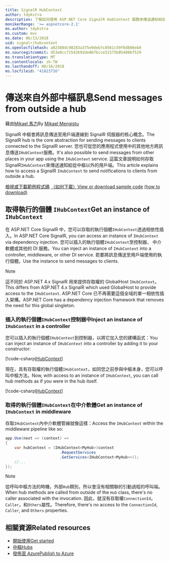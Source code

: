 ```yaml
---
title: SignalR HubContext
author: tdykstra
description: 了解如何使用 ASP.NET Core SignalR HubContext 服務來傳送通知給從中樞以外的用戶端。
monikerRange: '>= aspnetcore-2.1'
ms.author: tdykstra
ms.custom: mvc
ms.date: 06/13/2018
uid: signalr/hubcontext
ms.openlocfilehash: a02588dc98283a375e9deb7c8561c59f6d886eb0
ms.sourcegitcommit: d53e0cc71542b92de867bcce51575b054886f529
ms.translationtype: MT
ms.contentlocale: zh-TW
ms.lasthandoff: 08/16/2018
ms.locfileid: "41823716"
---
```

# <a name="send-messages-from-outside-a-hub"></a><span data-ttu-id="60ea5-103">傳送來自外部中樞訊息</span><span class="sxs-lookup"><span data-stu-id="60ea5-103">Send messages from outside a hub</span></span>

<span data-ttu-id="60ea5-104">藉由[Mikael 馬力](https://twitter.com/MikaelM_12)</span><span class="sxs-lookup"><span data-stu-id="60ea5-104">By [Mikael Mengistu](https://twitter.com/MikaelM_12)</span></span>

<span data-ttu-id="60ea5-105">SignalR 中樞會將訊息傳送至用戶端連線到 SignalR 伺服器的核心概念。</span><span class="sxs-lookup"><span data-stu-id="60ea5-105">The SignalR hub is the core abstraction for sending messages to clients connected to the SignalR server.</span></span> <span data-ttu-id="60ea5-106">您也可從您的應用程式使用中的其他地方將訊息傳送`IHubContext`服務。</span><span class="sxs-lookup"><span data-stu-id="60ea5-106">It's also possible to send messages from other places in your app using the `IHubContext` service.</span></span> <span data-ttu-id="60ea5-107">這篇文章說明如何存取 SignalR`IHubContext`來傳送通知給從中樞以外的用戶端。</span><span class="sxs-lookup"><span data-stu-id="60ea5-107">This article explains how to access a SignalR `IHubContext` to send notifications to clients from outside a hub.</span></span>

<span data-ttu-id="60ea5-108">[檢視或下載範例程式碼](https://github.com/aspnet/Docs/tree/master/aspnetcore/signalr/hubcontext/sample/) [（如何下載）](xref:tutorials/index#how-to-download-a-sample)</span><span class="sxs-lookup"><span data-stu-id="60ea5-108">[View or download sample code](https://github.com/aspnet/Docs/tree/master/aspnetcore/signalr/hubcontext/sample/) [(how to download)](xref:tutorials/index#how-to-download-a-sample)</span></span>

## <a name="get-an-instance-of-ihubcontext"></a><span data-ttu-id="60ea5-109">取得執行的個體 `IHubContext`</span><span class="sxs-lookup"><span data-stu-id="60ea5-109">Get an instance of `IHubContext`</span></span>

<span data-ttu-id="60ea5-110">在 ASP.NET Core SignalR 中，您可以存取的執行個體`IHubContext`透過相依性插入。</span><span class="sxs-lookup"><span data-stu-id="60ea5-110">In ASP.NET Core SignalR, you can access an instance of `IHubContext` via dependency injection.</span></span> <span data-ttu-id="60ea5-111">您可以插入的執行個體`IHubContext`至控制器、 中介軟體或其他的 DI 服務。</span><span class="sxs-lookup"><span data-stu-id="60ea5-111">You can inject an instance of `IHubContext` into a controller, middleware, or other DI service.</span></span> <span data-ttu-id="60ea5-112">若要將訊息傳送至用戶端使用的執行個體。</span><span class="sxs-lookup"><span data-stu-id="60ea5-112">Use the instance to send messages to clients.</span></span>

> [!NOTE]
> <span data-ttu-id="60ea5-113">這不同於 ASP.NET 4.x SignalR 用來提供存取權的 GlobalHost `IHubContext`。</span><span class="sxs-lookup"><span data-stu-id="60ea5-113">This differs from ASP.NET 4.x SignalR which used GlobalHost to provide access to the `IHubContext`.</span></span> <span data-ttu-id="60ea5-114">ASP.NET Core 已不再需要這個全域的單一相依性插入架構。</span><span class="sxs-lookup"><span data-stu-id="60ea5-114">ASP.NET Core has a dependency injection framework that removes the need for this global singleton.</span></span>

### <a name="inject-an-instance-of-ihubcontext-in-a-controller"></a><span data-ttu-id="60ea5-115">插入的執行個體`IHubContext`控制器中</span><span class="sxs-lookup"><span data-stu-id="60ea5-115">Inject an instance of `IHubContext` in a controller</span></span>

<span data-ttu-id="60ea5-116">您可以插入的執行個體`IHubContext`到控制器，以將它加入您的建構函式：</span><span class="sxs-lookup"><span data-stu-id="60ea5-116">You can inject an instance of `IHubContext` into a controller by adding it to your constructor:</span></span>

[!code-csharp[IHubContext](hubcontext/sample/Controllers/HomeController.cs?range=12-19,57)]

<span data-ttu-id="60ea5-117">現在，具有存取權的執行個體`IHubContext`，如同您之前參與中樞本身，您可以呼叫中樞方法。</span><span class="sxs-lookup"><span data-stu-id="60ea5-117">Now, with access to an instance of `IHubContext`, you can call hub methods as if you were in the hub itself.</span></span>

[!code-csharp[IHubContext](hubcontext/sample/Controllers/HomeController.cs?range=21-25)]

### <a name="get-an-instance-of-ihubcontext-in-middleware"></a><span data-ttu-id="60ea5-118">取得的執行個體`IHubContext`在中介軟體</span><span class="sxs-lookup"><span data-stu-id="60ea5-118">Get an instance of `IHubContext` in middleware</span></span>

<span data-ttu-id="60ea5-119">存取`IHubContext`內中介軟體管線就像這樣：</span><span class="sxs-lookup"><span data-stu-id="60ea5-119">Access the `IHubContext` within the middleware pipeline like so:</span></span>

```csharp
app.Use(next => (context) =>
{
    var hubContext = (IHubContext<MyHub>)context
                        .RequestServices
                        .GetServices<IHubContext<MyHub>>();
    //...
});
```

> [!NOTE]
> <span data-ttu-id="60ea5-120">從呼叫中樞方法的時機，外部`Hub`類別，所以會沒有相關聯的引動過程的呼叫端。</span><span class="sxs-lookup"><span data-stu-id="60ea5-120">When hub methods are called from outside of the `Hub` class, there's no caller associated with the invocation.</span></span> <span data-ttu-id="60ea5-121">因此，就沒有存取權`ConnectionId`， `Caller`，和`Others`屬性。</span><span class="sxs-lookup"><span data-stu-id="60ea5-121">Therefore, there's no access to the `ConnectionId`, `Caller`, and `Others` properties.</span></span>

## <a name="related-resources"></a><span data-ttu-id="60ea5-122">相關資源</span><span class="sxs-lookup"><span data-stu-id="60ea5-122">Related resources</span></span>

* [<span data-ttu-id="60ea5-123">開始使用</span><span class="sxs-lookup"><span data-stu-id="60ea5-123">Get started</span></span>](xref:tutorials/signalr)
* [<span data-ttu-id="60ea5-124">中樞</span><span class="sxs-lookup"><span data-stu-id="60ea5-124">Hubs</span></span>](xref:signalr/hubs)
* [<span data-ttu-id="60ea5-125">發佈至 Azure</span><span class="sxs-lookup"><span data-stu-id="60ea5-125">Publish to Azure</span></span>](xref:signalr/publish-to-azure-web-app)
